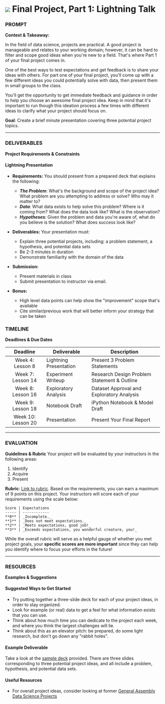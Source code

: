 # ![](https://ga-dash.s3.amazonaws.com/production/assets/logo-9f88ae6c9c3871690e33280fcf557f33.png) Final Project, Part 1: Lightning Talk


### PROMPT
**Context & Takeaway:**

In the field of data science, projects are practical. A good project is manageable and relates to your working domain; however, it can be hard to filter and scope good ideas when you're new to a field. That's where Part 1 of your final project comes in. 

One of the best ways to test expectations and get feedback is to share your ideas with others. For part one of your final project, you'll come up with a few different ideas you could potentially solve with data, then present them in small groups to the class.

You'll get the opportunity to get immediate feedback and guidance in order to help you choose an awesome final project idea. Keep in mind that it's important to run though this ideation process a few times with different ideas to clarify what your project should focus on. 

**Goal**: Create a brief minute presentation covering three potential project topics.

---

### DELIVERABLES
**Project Requirements & Constraints**

#### Lightning Presentation
- **Requirements:** You should present from a prepared deck that explains the following:
    * ___The Problem___: What's the background and scope of the project idea? What problem are you attempting to address or solve? Who may it matter to?
    * ___Data___: What data exists to help solve this problem? Where is it coming from? What does the data look like? What is the observation?
    * ___Hypotheses___: Given the problem and data you're aware of, what do you believe is the solution? What does success look like?

- **Deliverables:** Your presentation must:
    * Explain three potential projects, including: a problem statement, a hypothesis, and potential data sets
    * Be 2-3 minutes in duration
    * Demonstrate familiarity with the domain of the data

- **Submission:**	
    * Present materials in class
    * Submit presentation to instructor via email.

- **Bonus:**
    - High level data points can help show the "improvement" scope that's available
    - Cite similar/previous work that will better inform your strategy that can be taken

### TIMELINE
**Deadlines & Due Dates**

| Deadline | Deliverable| Description |
|:-:|---|---|
| Week 4: Lesson 8 | Lightning Presentation  | Present 3 Problem Statements   |
| Week 7: Lesson 14 | Experiment Writeup  |  Research Design Problem Statement & Outline   |
| Week 8: Lesson 16 | Exploratory Analysis  | Dataset Approval and Exploratory Analysis   |
| Week 9: Lesson 18 | Notebook Draft  |  iPython Notebook & Model Draft  |
| Week 10: Lesson 20 | Presentation  | Present Your Final Report   |

---

### EVALUATION
**Guidelines & Rubric** 
Your project will be evaluated by your instructors in the following areas:

1. Identify
2. Acquire
3. Present

**Rubric**: [Link to rubric](#). Based on the requirements, you can earn a maximum of 9 points on this project. Your instructors will score each of your requirements using the scale below:

    Score | Expectations
    ----- | ------------
    **0** | _Incomplete._
    **1** | _Does not meet expectations._
    **2** | _Meets expectations, good job!_
    **3** | _Exceeds expectations, you wonderful creature, you!_

While the overall rubric will serve as a helpful gauge of whether you met project goals, your __specific scores are more important__ since they can help you identify where to focus your efforts in the future!

---
### RESOURCES
**Examples & Suggestions**

#### Suggested Ways to Get Started
- Try putting together a three-slide deck for each of your project ideas, in order to stay organized.
- Look for example (or real) data to get a feel for what information exists that you can use.
- Think about how much time you can dedicate to the project each week, and where you think the largest challenges will lie.
- Think about this as an elevator pitch: be prepared, do some light research, but don't go down any "rabbit holes".

#### Example Deliverable
Take a look at the [sample deck](#) provided.  There are three slides corresponding to three potential project ideas, and all include a problem, hypothesis, and potential data sets.

#### Useful Resources
- For overall project ideas, consider looking at former [General Assembly Data Science Projects](https://gallery.generalassemb.ly/DS?metro=)
